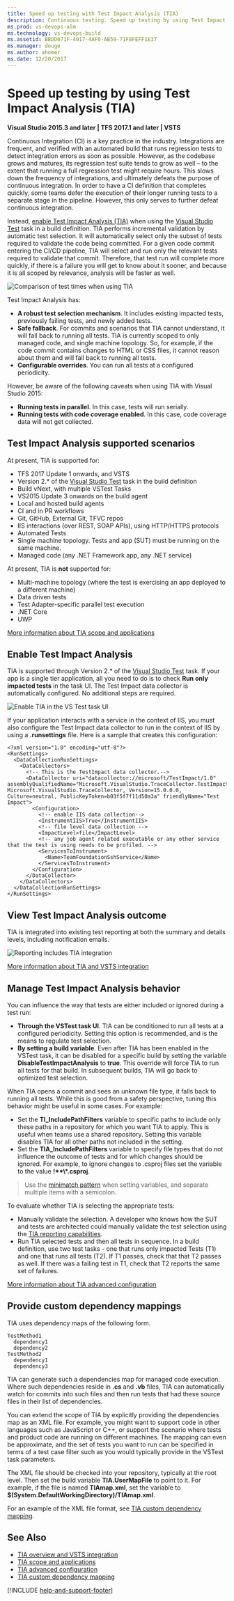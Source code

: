 ```yaml
---
title: Speed up testing with Test Impact Analysis (TIA)
description: Continuous testing. Speed up testing by using Test Impact Analysis (TIA)
ms.prod: vs-devops-alm
ms.technology: vs-devops-build
ms.assetid: BBDD071F-4017-4AF0-AB59-71F8FEFF1E37
ms.manager: douge
ms.author: ahomer
ms.date: 12/20/2017
---
```


# Speed up testing by using Test Impact Analysis (TIA)

**Visual Studio 2015.3 and later | TFS 2017.1 and later | VSTS**

Continuous Integration (CI) is a key practice in the industry.
Integrations are frequent, and verified with an automated build that runs regression tests to detect integration errors as soon as possible.
However, as the codebase grows and matures, its regression test suite tends to grow as well – to the extent that running a full regression test might require hours.
This slows down the frequency of integrations, and ultimately defeats the purpose of continuous integration. 
In order to have a CI definition that completes quickly, some teams defer the execution of their longer running tests to a separate stage in the pipeline.
However, this only serves to further defeat continuous integration.

Instead, [enable Test Impact Analysis (TIA)](#enabletia) when using the [Visual Studio Test](https://github.com/Microsoft/vsts-tasks/blob/master/Tasks/VsTest/README.md)
task in a build definition. TIA performs incremental validation by automatic test selection.
It will automatically select only the subset of tests required to validate the code being committed.
For a given code commit entering the CI/CD pipeline, TIA will select and run only the relevant tests required to validate that commit.
Therefore, that test run will complete more quickly, if there is a failure you will get to know about it sooner, and because it is all scoped by relevance, analysis will be faster as well.

![Comparison of test times when using TIA](_img/test-impact-analysis/tia-chart.png)

Test Impact Analysis has:

* **A robust test selection mechanism**. It includes existing impacted tests, previously failing tests, and newly added tests.
* **Safe fallback**. For commits and scenarios that TIA cannot understand, it will fall back to running all tests. TIA is currently scoped to only managed code, and single machine topology. So, for example, if the code commit contains changes to HTML or CSS files, it cannot reason about them and will fall back to running all tests.
* **Configurable overrides**. You can run all tests at a configured periodicity.

However, be aware of the following caveats when using TIA with Visual Studio 2015:

* **Running tests in parallel**. In this case, tests will run serially.
* **Running tests with code coverage enabled**. In this case, code coverage data will not get collected.

## Test Impact Analysis supported scenarios

At present, TIA is supported for:

* TFS 2017 Update 1 onwards, and VSTS
* Version 2.* of the [Visual Studio Test](https://github.com/Microsoft/vsts-tasks/blob/master/Tasks/VsTest/README.md) task in the build definition
* Build vNext, with multiple VSTest Tasks
* VS2015 Update 3 onwards on the build agent
* Local and hosted build agents
* CI and in PR workflows
* Git, GitHub, External Git, TFVC repos
* IIS interactions (over REST, SOAP APIs), using HTTP/HTTPS protocols
* Automated Tests
* Single machine topology. Tests and app (SUT) must be running on the same machine.
* Managed code (any .NET Framework app, any .NET service)

At present, TIA is **not** supported for:

* Multi-machine topology (where the test is exercising an app deployed to a different machine)
* Data driven tests
* Test Adapter-specific parallel test execution
* .NET Core
* UWP

[More information about TIA scope and applications](https://blogs.msdn.microsoft.com/devops/2017/05/16/accelerated-continuous-testing-with-test-impact-analysis-part-2/)

<a name="enabletia"></a>

## Enable Test Impact Analysis

TIA is supported through Version 2.* of the [Visual Studio Test](https://github.com/Microsoft/vsts-tasks/blob/master/Tasks/VsTest/README.md) task.
If your app is a single tier application, all you need to do is to check **Run only impacted tests** in the task UI.
The Test Impact data collector is automatically configured. No additional steps are required.

![Enable TIA in the VS Test task UI](_img/test-impact-analysis/task-params.png)

If your application interacts with a service in the context of IIS, you must also configure the Test Impact data collector to run in the context of IIS by using a **.runsettings** file.
Here is a sample that creates this configuration:

``` sample.runsettings
<?xml version="1.0" encoding="utf-8"?>
<RunSettings>
  <DataCollectionRunSettings>
    <DataCollectors>
      <!-- This is the TestImpact data collector.-->
      <DataCollector uri="datacollector://microsoft/TestImpact/1.0" assemblyQualifiedName="Microsoft.VisualStudio.TraceCollector.TestImpactDataCollector, Microsoft.VisualStudio.TraceCollector, Version=15.0.0.0, Culture=neutral, PublicKeyToken=b03f5f7f11d50a3a" friendlyName="Test Impact">
        <Configuration>
          <!-- enable IIS data collection-->
          <InstrumentIIS>True</InstrumentIIS>
          <!-- file level data collection -->
          <ImpactLevel>file</ImpactLevel>
          <!-- any job agent related executable or any other service that the test is using needs to be profiled. -->
          <ServicesToInstrument>
            <Name>TeamFoundationSshService</Name>
          </ServicesToInstrument>
        </Configuration>
      </DataCollector>
    </DataCollectors>
  </DataCollectionRunSettings>
</RunSettings>
```

<a name="tiareports"></a>

## View Test Impact Analysis outcome

TIA is integrated into existing test reporting at both the summary and details levels, including notification emails.

![Reporting includes TIA integration](_img/test-impact-analysis/tia-reports.png)

[More information about TIA and VSTS integration](https://blogs.msdn.microsoft.com/devops/2017/03/02/accelerated-continuous-testing-with-test-impact-analysis-part-1/)

## Manage Test Impact Analysis behavior

You can influence the way that tests are either included or ignored during a test run:

* **Through the VSTest task UI**. TIA can be conditioned to run all tests at a configured periodicity. Setting this option is recommended, and is the means to regulate test selection.
* **By setting a build variable**. Even after TIA has been enabled in the VSTest task, it can be disabled for a specific build by setting the variable **DisableTestImpactAnalysis** to **true**. This override will force TIA to run all tests for that build. In subsequent builds, TIA will go back to optimized test selection.

When TIA opens a commit and sees an unknown file type, it falls back to running all tests. While this is good from a safety perspective, tuning this behavior might be useful in some cases. For example:

* Set the **TI\_IncludePathFilters** variable to specific paths to include only these paths in a repository for which you want TIA to apply. This is useful when teams use a shared repository. Setting this variable disables TIA for all other paths not included in the setting.
* Set the **TIA\_IncludePathFilters** variable to specify file types that do not influence the outcome of tests and for which changes should be ignored. For example, to ignore changes to .csproj files set the variable to the value **!\*\*\\\*.csproj**.

> Use the [minimatch pattern](../tasks/file-matching-patterns.md) when setting variables, and separate multiple items with a semicolon.

To evaluate whether TIA is selecting the appropriate tests:

* Manually validate the selection. A developer who knows how the SUT and tests are architected could manually validate the test selection using the [TIA reporting capabilities](#tiareports).
* Run TIA selected tests and then all tests in sequence. In a build definition, use two test tasks - one that runs only impacted Tests (T1) and one that runs all tests (T2). If T1 passes, check that that T2 passes as well. If there was a failing test in T1, check that T2 reports the same set of failures.

[More information about TIA advanced configuration](https://blogs.msdn.microsoft.com/devops/2017/06/13/accelerated-continuous-testing-with-test-impact-analysis-part-3/)

## Provide custom dependency mappings

TIA uses dependency maps of the following form.

``` map
TestMethod1
  dependency1
  dependency2
TestMethod2
  dependency1
  dependency3
```

TIA can generate such a dependencies map for managed code execution.
Where such dependencies reside in **.cs** and **.vb** files, TIA can automatically watch for commits into such files and then run tests that had these source files in their list of dependencies.

You can extend the scope of TIA by explicitly providing the dependencies map as an XML file.
For example, you might want to support code in other languages such as JavaScript or C++,
or support the scenario where tests and product code are running on different machines.
The mapping can even be approximate, and the set of tests you want to run can be specified in terms of a test case filter such as you would typically provide in the VSTest task parameters.

The XML file should be checked into your repository, typically at the root level. Then set the build variable **TIA.UserMapFile** to point to it.
For example, if the file is named **TIAmap.xml**,
set the variable to **$(System.DefaultWorkingDirectory)/TIAmap.xml**.

For an example of the XML file format, see [TIA custom dependency mapping](https://blogs.msdn.microsoft.com/devops/2017/08/04/accelerated-continuous-testing-with-test-impact-analysis-part-4/).

## See Also

* [TIA overview and VSTS integration](https://blogs.msdn.microsoft.com/devops/2017/03/02/accelerated-continuous-testing-with-test-impact-analysis-part-1/)
* [TIA scope and applications](https://blogs.msdn.microsoft.com/devops/2017/05/16/accelerated-continuous-testing-with-test-impact-analysis-part-2/)
* [TIA advanced configuration](https://blogs.msdn.microsoft.com/devops/2017/06/13/accelerated-continuous-testing-with-test-impact-analysis-part-3/)
* [TIA custom dependency mapping](https://blogs.msdn.microsoft.com/devops/2017/08/04/accelerated-continuous-testing-with-test-impact-analysis-part-4/)

[!INCLUDE [help-and-support-footer](_shared/help-and-support-footer.md)] 
